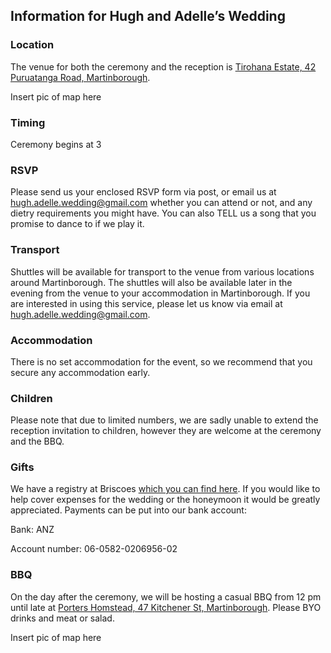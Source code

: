 ## Information for Hugh and Adelle’s Wedding

### Location

The venue for both the ceremony and the reception is [Tirohana Estate, 42 Puruatanga Road, Martinborough](https://www.google.com/maps?q=42+Puruatanga+Road,+Wellington+5711,+New+Zealand).

Insert pic of map here

### Timing

Ceremony begins at 3

### RSVP

Please send us your enclosed RSVP form via post, or email us at [hugh.adelle.wedding@gmail.com](mailto:hugh.adelle.wedding@gmail.com) whether you can attend or not, and any dietry requirements you might have.  You can also TELL us a song that you promise to dance to if we play it.

### Transport

Shuttles will be available for transport to the venue from various locations around Martinborough.  The shuttles will also be available later in the evening from the venue to your accommodation in Martinborough.  If you are interested in using this service, please let us know via email at [hugh.adelle.wedding@gmail.com](mailto:hugh.adelle.wedding@gmail.com).

### Accommodation

There is no set accommodation for the event, so we recommend that you secure any accommodation early.

### Children

Please note that due to limited numbers, we are sadly unable to extend the reception invitation to children, however they are welcome at the ceremony and the BBQ.

### Gifts

We have a registry at Briscoes [which you can find here](https://www.briscoes.co.nz/default.aspx?Z=giftregistry&action=view&id=ADA2EF07-F2A0-4B35-8640-968F933CC81B&order=0).  If you would like to help cover expenses for the wedding or the honeymoon it would be greatly appreciated.  Payments can be put into our bank account:

Bank: ANZ

Account number: 06-0582-0206956-02

### BBQ

On the day after the ceremony, we will be hosting a casual BBQ from 12 pm until late at [Porters Homstead, 47 Kitchener St, Martinborough](https://www.google.com/maps/place/47+Kitchener+St,+Martinborough+5711).  Please BYO drinks and meat or salad.

Insert pic of map here
